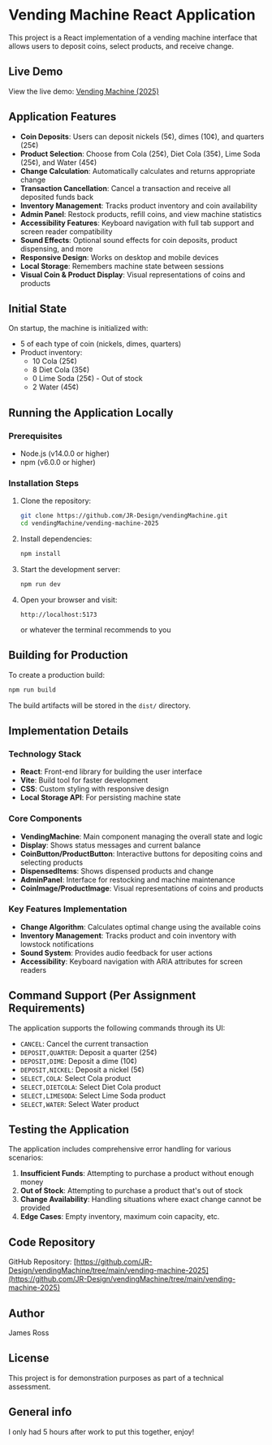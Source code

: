 # Vending Machine React Application

This project is a React implementation of a vending machine interface that allows users to deposit coins, select products, and receive change.

## Live Demo

View the live demo: [Vending Machine (2025)](https://vending-machine-2025.netlify.app/)

## Application Features

- **Coin Deposits**: Users can deposit nickels (5¢), dimes (10¢), and quarters (25¢)
- **Product Selection**: Choose from Cola (25¢), Diet Cola (35¢), Lime Soda (25¢), and Water (45¢)
- **Change Calculation**: Automatically calculates and returns appropriate change
- **Transaction Cancellation**: Cancel a transaction and receive all deposited funds back
- **Inventory Management**: Tracks product inventory and coin availability
- **Admin Panel**: Restock products, refill coins, and view machine statistics
- **Accessibility Features**: Keyboard navigation with full tab support and screen reader compatibility
- **Sound Effects**: Optional sound effects for coin deposits, product dispensing, and more
- **Responsive Design**: Works on desktop and mobile devices
- **Local Storage**: Remembers machine state between sessions
- **Visual Coin & Product Display**: Visual representations of coins and products

## Initial State

On startup, the machine is initialized with:
- 5 of each type of coin (nickels, dimes, quarters)
- Product inventory:
  - 10 Cola (25¢)
  - 8 Diet Cola (35¢)
  - 0 Lime Soda (25¢) - Out of stock
  - 2 Water (45¢)

## Running the Application Locally

### Prerequisites

- Node.js (v14.0.0 or higher)
- npm (v6.0.0 or higher)

### Installation Steps

1. Clone the repository:
   ```bash
   git clone https://github.com/JR-Design/vendingMachine.git
   cd vendingMachine/vending-machine-2025
   ```

2. Install dependencies:
   ```bash
   npm install
   ```

3. Start the development server:
   ```bash
   npm run dev
   ```

4. Open your browser and visit:
   ```
   http://localhost:5173
   ```
   or whatever the terminal recommends to you 

## Building for Production

To create a production build:

```bash
npm run build
```

The build artifacts will be stored in the `dist/` directory.

## Implementation Details

### Technology Stack

- **React**: Front-end library for building the user interface
- **Vite**: Build tool for faster development
- **CSS**: Custom styling with responsive design
- **Local Storage API**: For persisting machine state

### Core Components

- **VendingMachine**: Main component managing the overall state and logic
- **Display**: Shows status messages and current balance
- **CoinButton/ProductButton**: Interactive buttons for depositing coins and selecting products
- **DispensedItems**: Shows dispensed products and change
- **AdminPanel**: Interface for restocking and machine maintenance
- **CoinImage/ProductImage**: Visual representations of coins and products

### Key Features Implementation

- **Change Algorithm**: Calculates optimal change using the available coins
- **Inventory Management**: Tracks product and coin inventory with lowstock notifications
- **Sound System**: Provides audio feedback for user actions
- **Accessibility**: Keyboard navigation with ARIA attributes for screen readers

## Command Support (Per Assignment Requirements)

The application supports the following commands through its UI:

- `CANCEL`: Cancel the current transaction
- `DEPOSIT,QUARTER`: Deposit a quarter (25¢)
- `DEPOSIT,DIME`: Deposit a dime (10¢)
- `DEPOSIT,NICKEL`: Deposit a nickel (5¢)
- `SELECT,COLA`: Select Cola product
- `SELECT,DIETCOLA`: Select Diet Cola product
- `SELECT,LIMESODA`: Select Lime Soda product
- `SELECT,WATER`: Select Water product

## Testing the Application

The application includes comprehensive error handling for various scenarios:

1. **Insufficient Funds**: Attempting to purchase a product without enough money
2. **Out of Stock**: Attempting to purchase a product that's out of stock
3. **Change Availability**: Handling situations where exact change cannot be provided
4. **Edge Cases**: Empty inventory, maximum coin capacity, etc.

## Code Repository

GitHub Repository: [https://github.com/JR-Design/vendingMachine/tree/main/vending-machine-2025](https://github.com/JR-Design/vendingMachine/tree/main/vending-machine-2025)

## Author

James Ross

## License

This project is for demonstration purposes as part of a technical assessment. 

## General info

I only had 5 hours after work to put this together, enjoy!
